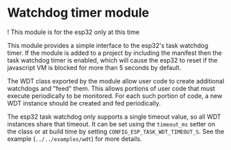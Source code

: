 Watchdog timer module
=====================

! This module is for the esp32 only at this time

This module provides a simple interface to the esp32's task watchdog timer.
If the module is added to a project by including the manifest then the task watchdog timer is
enabled, which will cause the esp32 to reset if the javascript VM is blocked for more than
5 seconds by default.

The WDT class exported by the module allow user code to create additional watchdogs and "feed" them.
This allows portions of user code that must execute periodically to be monitored. For each such
portion of code, a new WDT instance should be created and fed periodically.

The esp32 task watchdog only supports a single timeout value, so all WDT instances share that
timeout. It can be set using the `timeout_ms` setter on the class or at build time by setting
`CONFIG_ESP_TASK_WDT_TIMEOUT_S`. See the example (`../../examples/wdt`) for more details.
